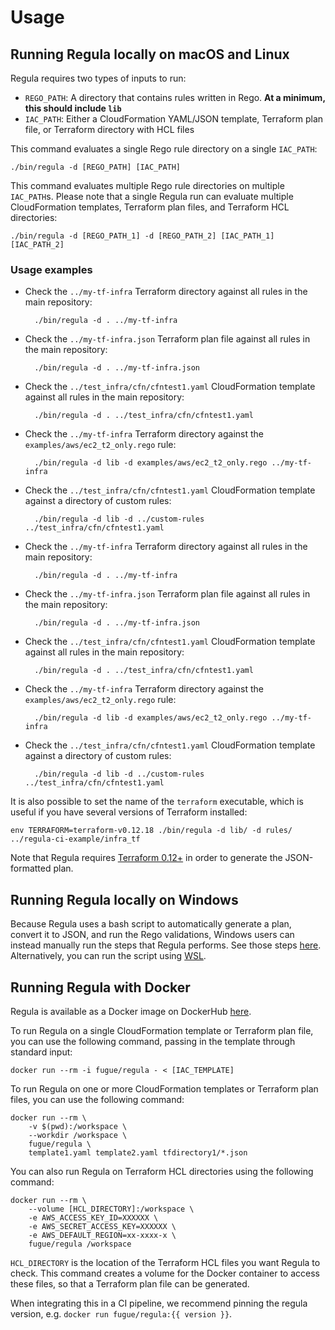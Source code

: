 # Usage


## Running Regula locally on macOS and Linux

Regula requires two types of inputs to run:

- `REGO_PATH`: A directory that contains rules written in Rego. **At a minimum, this should include `lib`**
- `IAC_PATH`: Either a CloudFormation YAML/JSON template, Terraform plan file, or Terraform directory with HCL files

This command evaluates a single Rego rule directory on a single `IAC_PATH`:

    ./bin/regula -d [REGO_PATH] [IAC_PATH]

This command evaluates multiple Rego rule directories on multiple `IAC_PATH`s. Please note that a single Regula run can evaluate multiple CloudFormation templates, Terraform plan files, and Terraform HCL directories:

    ./bin/regula -d [REGO_PATH_1] -d [REGO_PATH_2] [IAC_PATH_1] [IAC_PATH_2]

### Usage examples

* Check the `../my-tf-infra` Terraform directory against
all rules in the main repository:

        ./bin/regula -d . ../my-tf-infra

* Check the `../my-tf-infra.json` Terraform plan file against all rules in the main repository:

        ./bin/regula -d . ../my-tf-infra.json

* Check the `../test_infra/cfn/cfntest1.yaml` CloudFormation template against all rules in the main repository:

        ./bin/regula -d . ../test_infra/cfn/cfntest1.yaml

* Check the `../my-tf-infra` Terraform directory against the `examples/aws/ec2_t2_only.rego` rule:

        ./bin/regula -d lib -d examples/aws/ec2_t2_only.rego ../my-tf-infra

* Check the `../test_infra/cfn/cfntest1.yaml` CloudFormation template against a directory of custom rules:

        ./bin/regula -d lib -d ../custom-rules ../test_infra/cfn/cfntest1.yaml

* Check the `../my-tf-infra` Terraform directory against
all rules in the main repository:

        ./bin/regula -d . ../my-tf-infra

* Check the `../my-tf-infra.json` Terraform plan file against
all rules in the main repository:

        ./bin/regula -d . ../my-tf-infra.json

* Check the `../test_infra/cfn/cfntest1.yaml` CloudFormation template against all rules in the main repository:

        ./bin/regula -d . ../test_infra/cfn/cfntest1.yaml

* Check the `../my-tf-infra` Terraform directory against the `examples/aws/ec2_t2_only.rego` rule:

        ./bin/regula -d lib -d examples/aws/ec2_t2_only.rego ../my-tf-infra

* Check the `../test_infra/cfn/cfntest1.yaml` CloudFormation template against a directory of custom rules:

        ./bin/regula -d lib -d ../custom-rules ../test_infra/cfn/cfntest1.yaml


It is also possible to set the name of the `terraform` executable, which is useful if you have several versions of Terraform installed:

    env TERRAFORM=terraform-v0.12.18 ./bin/regula -d lib/ -d rules/ ../regula-ci-example/infra_tf

Note that Regula requires [Terraform 0.12+](https://www.terraform.io/downloads.html) in order to generate the JSON-formatted plan.

## Running Regula locally on Windows

Because Regula uses a bash script to automatically generate a plan, convert it to JSON, and run the Rego validations, Windows users can instead manually run the steps that Regula performs. See those steps [here](development/rule-development.md#locally-producing-a-report-on-windows).  Alternatively, you can run the script using [WSL](https://docs.microsoft.com/en-us/windows/wsl/about).

## Running Regula with Docker

Regula is available as a Docker image on DockerHub [here](https://hub.docker.com/r/fugue/regula).

To run Regula on a single CloudFormation template or Terraform plan file, you can use the following command, passing in the template through standard input:

    docker run --rm -i fugue/regula - < [IAC_TEMPLATE]

To run Regula on one or more CloudFormation templates or Terraform plan files, you can use the following command:

    docker run --rm \
        -v $(pwd):/workspace \
        --workdir /workspace \
        fugue/regula \
        template1.yaml template2.yaml tfdirectory1/*.json

You can also run Regula on Terraform HCL directories using the following command:

    docker run --rm \
        --volume [HCL_DIRECTORY]:/workspace \
        -e AWS_ACCESS_KEY_ID=XXXXXX \
        -e AWS_SECRET_ACCESS_KEY=XXXXXX \
        -e AWS_DEFAULT_REGION=xx-xxxx-x \
        fugue/regula /workspace

`HCL_DIRECTORY` is the location of the Terraform HCL files you want Regula to check. This command creates a volume for the Docker container to access these files, so that a Terraform plan file can be generated.

When integrating this in a CI pipeline, we recommend pinning the regula version, e.g. `docker run fugue/regula:{{ version }}`.

